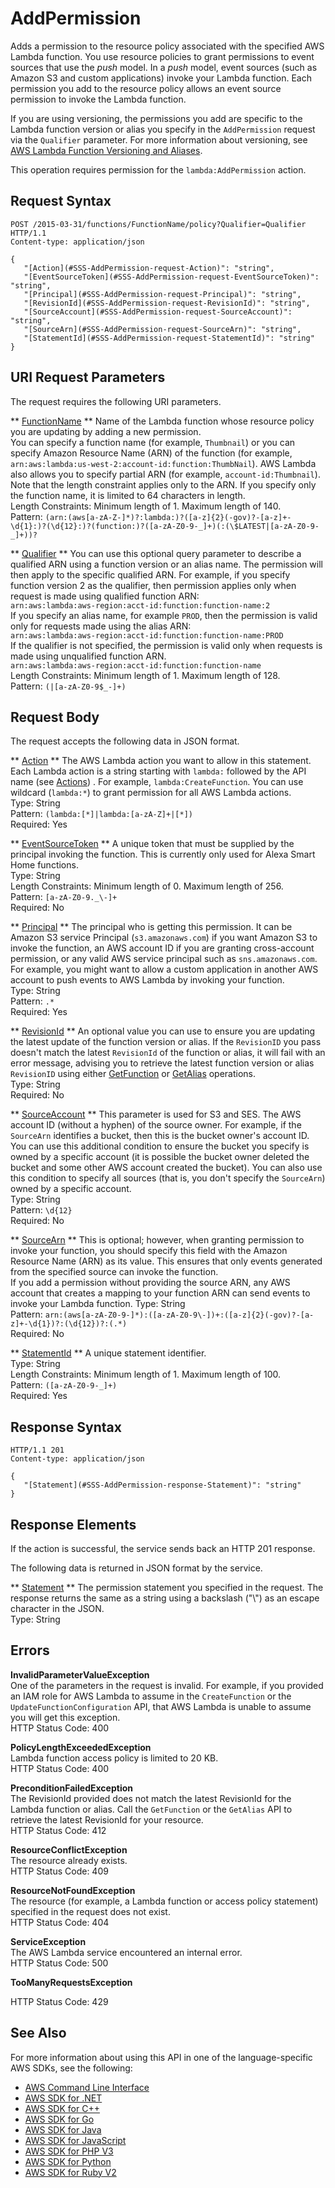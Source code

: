 # AddPermission<a name="API_AddPermission"></a>

Adds a permission to the resource policy associated with the specified AWS Lambda function\. You use resource policies to grant permissions to event sources that use the *push* model\. In a *push* model, event sources \(such as Amazon S3 and custom applications\) invoke your Lambda function\. Each permission you add to the resource policy allows an event source permission to invoke the Lambda function\. 

If you are using versioning, the permissions you add are specific to the Lambda function version or alias you specify in the `AddPermission` request via the `Qualifier` parameter\. For more information about versioning, see [AWS Lambda Function Versioning and Aliases](https://docs.aws.amazon.com/lambda/latest/dg/versioning-aliases.html)\. 

This operation requires permission for the `lambda:AddPermission` action\.

## Request Syntax<a name="API_AddPermission_RequestSyntax"></a>

```
POST /2015-03-31/functions/FunctionName/policy?Qualifier=Qualifier HTTP/1.1
Content-type: application/json

{
   "[Action](#SSS-AddPermission-request-Action)": "string",
   "[EventSourceToken](#SSS-AddPermission-request-EventSourceToken)": "string",
   "[Principal](#SSS-AddPermission-request-Principal)": "string",
   "[RevisionId](#SSS-AddPermission-request-RevisionId)": "string",
   "[SourceAccount](#SSS-AddPermission-request-SourceAccount)": "string",
   "[SourceArn](#SSS-AddPermission-request-SourceArn)": "string",
   "[StatementId](#SSS-AddPermission-request-StatementId)": "string"
}
```

## URI Request Parameters<a name="API_AddPermission_RequestParameters"></a>

The request requires the following URI parameters\.

 ** [FunctionName](#API_AddPermission_RequestSyntax) **   <a name="SSS-AddPermission-request-FunctionName"></a>
Name of the Lambda function whose resource policy you are updating by adding a new permission\.  
 You can specify a function name \(for example, `Thumbnail`\) or you can specify Amazon Resource Name \(ARN\) of the function \(for example, `arn:aws:lambda:us-west-2:account-id:function:ThumbNail`\)\. AWS Lambda also allows you to specify partial ARN \(for example, `account-id:Thumbnail`\)\. Note that the length constraint applies only to the ARN\. If you specify only the function name, it is limited to 64 characters in length\.   
Length Constraints: Minimum length of 1\. Maximum length of 140\.  
Pattern: `(arn:(aws[a-zA-Z-]*)?:lambda:)?([a-z]{2}(-gov)?-[a-z]+-\d{1}:)?(\d{12}:)?(function:)?([a-zA-Z0-9-_]+)(:(\$LATEST|[a-zA-Z0-9-_]+))?` 

 ** [Qualifier](#API_AddPermission_RequestSyntax) **   <a name="SSS-AddPermission-request-Qualifier"></a>
You can use this optional query parameter to describe a qualified ARN using a function version or an alias name\. The permission will then apply to the specific qualified ARN\. For example, if you specify function version 2 as the qualifier, then permission applies only when request is made using qualified function ARN:  
 `arn:aws:lambda:aws-region:acct-id:function:function-name:2`   
If you specify an alias name, for example `PROD`, then the permission is valid only for requests made using the alias ARN:  
 `arn:aws:lambda:aws-region:acct-id:function:function-name:PROD`   
If the qualifier is not specified, the permission is valid only when requests is made using unqualified function ARN\.  
 `arn:aws:lambda:aws-region:acct-id:function:function-name`   
Length Constraints: Minimum length of 1\. Maximum length of 128\.  
Pattern: `(|[a-zA-Z0-9$_-]+)` 

## Request Body<a name="API_AddPermission_RequestBody"></a>

The request accepts the following data in JSON format\.

 ** [Action](#API_AddPermission_RequestSyntax) **   <a name="SSS-AddPermission-request-Action"></a>
The AWS Lambda action you want to allow in this statement\. Each Lambda action is a string starting with `lambda:` followed by the API name \(see [Actions](https://docs.aws.amazon.com/lambda/latest/dg/API_Operations.html)\) \. For example, `lambda:CreateFunction`\. You can use wildcard \(`lambda:*`\) to grant permission for all AWS Lambda actions\.   
Type: String  
Pattern: `(lambda:[*]|lambda:[a-zA-Z]+|[*])`   
Required: Yes

 ** [EventSourceToken](#API_AddPermission_RequestSyntax) **   <a name="SSS-AddPermission-request-EventSourceToken"></a>
A unique token that must be supplied by the principal invoking the function\. This is currently only used for Alexa Smart Home functions\.  
Type: String  
Length Constraints: Minimum length of 0\. Maximum length of 256\.  
Pattern: `[a-zA-Z0-9._\-]+`   
Required: No

 ** [Principal](#API_AddPermission_RequestSyntax) **   <a name="SSS-AddPermission-request-Principal"></a>
The principal who is getting this permission\. It can be Amazon S3 service Principal \(`s3.amazonaws.com`\) if you want Amazon S3 to invoke the function, an AWS account ID if you are granting cross\-account permission, or any valid AWS service principal such as `sns.amazonaws.com`\. For example, you might want to allow a custom application in another AWS account to push events to AWS Lambda by invoking your function\.   
Type: String  
Pattern: `.*`   
Required: Yes

 ** [RevisionId](#API_AddPermission_RequestSyntax) **   <a name="SSS-AddPermission-request-RevisionId"></a>
An optional value you can use to ensure you are updating the latest update of the function version or alias\. If the `RevisionID` you pass doesn't match the latest `RevisionId` of the function or alias, it will fail with an error message, advising you to retrieve the latest function version or alias `RevisionID` using either [GetFunction](https://docs.aws.amazon.com/lambda/latest/dg/API_GetFunction.html) or [GetAlias](https://docs.aws.amazon.com/lambda/latest/dg/API_GetAlias.html) operations\.  
Type: String  
Required: No

 ** [SourceAccount](#API_AddPermission_RequestSyntax) **   <a name="SSS-AddPermission-request-SourceAccount"></a>
This parameter is used for S3 and SES\. The AWS account ID \(without a hyphen\) of the source owner\. For example, if the `SourceArn` identifies a bucket, then this is the bucket owner's account ID\. You can use this additional condition to ensure the bucket you specify is owned by a specific account \(it is possible the bucket owner deleted the bucket and some other AWS account created the bucket\)\. You can also use this condition to specify all sources \(that is, you don't specify the `SourceArn`\) owned by a specific account\.   
Type: String  
Pattern: `\d{12}`   
Required: No

 ** [SourceArn](#API_AddPermission_RequestSyntax) **   <a name="SSS-AddPermission-request-SourceArn"></a>
This is optional; however, when granting permission to invoke your function, you should specify this field with the Amazon Resource Name \(ARN\) as its value\. This ensures that only events generated from the specified source can invoke the function\.  
If you add a permission without providing the source ARN, any AWS account that creates a mapping to your function ARN can send events to invoke your Lambda function\.
Type: String  
Pattern: `arn:(aws[a-zA-Z0-9-]*):([a-zA-Z0-9\-])+:([a-z]{2}(-gov)?-[a-z]+-\d{1})?:(\d{12})?:(.*)`   
Required: No

 ** [StatementId](#API_AddPermission_RequestSyntax) **   <a name="SSS-AddPermission-request-StatementId"></a>
A unique statement identifier\.  
Type: String  
Length Constraints: Minimum length of 1\. Maximum length of 100\.  
Pattern: `([a-zA-Z0-9-_]+)`   
Required: Yes

## Response Syntax<a name="API_AddPermission_ResponseSyntax"></a>

```
HTTP/1.1 201
Content-type: application/json

{
   "[Statement](#SSS-AddPermission-response-Statement)": "string"
}
```

## Response Elements<a name="API_AddPermission_ResponseElements"></a>

If the action is successful, the service sends back an HTTP 201 response\.

The following data is returned in JSON format by the service\.

 ** [Statement](#API_AddPermission_ResponseSyntax) **   <a name="SSS-AddPermission-response-Statement"></a>
The permission statement you specified in the request\. The response returns the same as a string using a backslash \("\\"\) as an escape character in the JSON\.  
Type: String

## Errors<a name="API_AddPermission_Errors"></a>

 **InvalidParameterValueException**   
One of the parameters in the request is invalid\. For example, if you provided an IAM role for AWS Lambda to assume in the `CreateFunction` or the `UpdateFunctionConfiguration` API, that AWS Lambda is unable to assume you will get this exception\.  
HTTP Status Code: 400

 **PolicyLengthExceededException**   
Lambda function access policy is limited to 20 KB\.  
HTTP Status Code: 400

 **PreconditionFailedException**   
The RevisionId provided does not match the latest RevisionId for the Lambda function or alias\. Call the `GetFunction` or the `GetAlias` API to retrieve the latest RevisionId for your resource\.  
HTTP Status Code: 412

 **ResourceConflictException**   
The resource already exists\.  
HTTP Status Code: 409

 **ResourceNotFoundException**   
The resource \(for example, a Lambda function or access policy statement\) specified in the request does not exist\.  
HTTP Status Code: 404

 **ServiceException**   
The AWS Lambda service encountered an internal error\.  
HTTP Status Code: 500

 **TooManyRequestsException**   
   
HTTP Status Code: 429

## See Also<a name="API_AddPermission_SeeAlso"></a>

For more information about using this API in one of the language\-specific AWS SDKs, see the following:
+  [AWS Command Line Interface](https://docs.aws.amazon.com/goto/aws-cli/lambda-2015-03-31/AddPermission) 
+  [AWS SDK for \.NET](https://docs.aws.amazon.com/goto/DotNetSDKV3/lambda-2015-03-31/AddPermission) 
+  [AWS SDK for C\+\+](https://docs.aws.amazon.com/goto/SdkForCpp/lambda-2015-03-31/AddPermission) 
+  [AWS SDK for Go](https://docs.aws.amazon.com/goto/SdkForGoV1/lambda-2015-03-31/AddPermission) 
+  [AWS SDK for Java](https://docs.aws.amazon.com/goto/SdkForJava/lambda-2015-03-31/AddPermission) 
+  [AWS SDK for JavaScript](https://docs.aws.amazon.com/goto/AWSJavaScriptSDK/lambda-2015-03-31/AddPermission) 
+  [AWS SDK for PHP V3](https://docs.aws.amazon.com/goto/SdkForPHPV3/lambda-2015-03-31/AddPermission) 
+  [AWS SDK for Python](https://docs.aws.amazon.com/goto/boto3/lambda-2015-03-31/AddPermission) 
+  [AWS SDK for Ruby V2](https://docs.aws.amazon.com/goto/SdkForRubyV2/lambda-2015-03-31/AddPermission) 